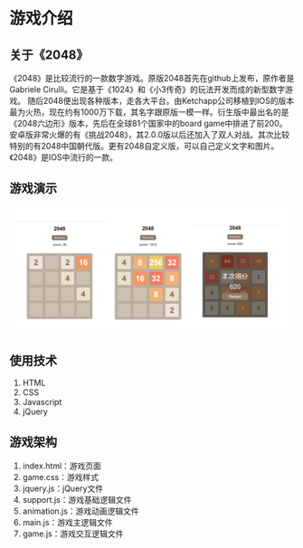 # 游戏介绍
## 关于《2048》
《2048》是比较流行的一款数字游戏。原版2048首先在github上发布，原作者是Gabriele Cirulli。它是基于《1024》和《小3传奇》的玩法开发而成的新型数字游戏。
随后2048便出现各种版本，走各大平台。由Ketchapp公司移植到IOS的版本最为火热，现在约有1000万下载，其名字跟原版一模一样。衍生版中最出名的是《2048六边形》版本，先后在全球81个国家中的board game中排进了前200。安卓版非常火爆的有《挑战2048》，其2.0.0版以后还加入了双人对战。其次比较特别的有2048中国朝代版。更有2048自定义版，可以自己定义文字和图片。《2048》是IOS中流行的一款。
## 游戏演示
<img width="800" src="./imgs/result.png"/>

## 使用技术
1. HTML
2. CSS
3. Javascript
4. jQuery

## 游戏架构
1. index.html：游戏页面
2. game.css：游戏样式
3. jquery.js：jQuery文件
4. support.js：游戏基础逻辑文件
5. animation.js：游戏动画逻辑文件
6. main.js：游戏主逻辑文件
7. game.js：游戏交互逻辑文件